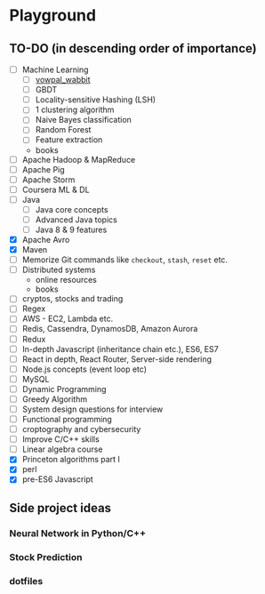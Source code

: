 # Playground
## TO-DO (in descending order of importance)
- [ ] Machine Learning
	- [ ] [vowpal_wabbit](https://github.com/JohnLangford/vowpal_wabbit)
	- [ ] GBDT
	- [ ] Locality-sensitive Hashing (LSH)
	- [ ] 1 clustering algorithm
	- [ ] Naive Bayes classification
	- [ ] Random Forest
	- [ ] Feature extraction
	- books
- [ ] Apache Hadoop & MapReduce
- [ ] Apache Pig
- [ ] Apache Storm
- [ ] Coursera ML & DL
- [ ] Java
  - [ ] Java core concepts
  - [ ] Advanced Java topics
  - [ ] Java 8 & 9 features
- [x] Apache Avro
- [x] Maven
- [ ] Memorize Git commands like `checkout`, `stash`, `reset` etc.
- [ ] Distributed systems
	- online resources
	- books
- [ ] cryptos, stocks and trading
- [ ] Regex
- [ ] AWS - EC2, Lambda etc.
- [ ] Redis, Cassendra, DynamosDB, Amazon Aurora
- [ ] Redux
- [ ] In-depth Javascript (inheritance chain etc.), ES6, ES7
- [ ] React in depth, React Router, Server-side rendering
- [ ] Node.js concepts (event loop etc)
- [ ] MySQL
- [ ] Dynamic Programming
- [ ] Greedy Algorithm
- [ ] System design questions for interview 
- [ ] Functional programming
- [ ] croptography and cybersecurity
- [ ] Improve C/C++ skills
- [ ] Linear algebra course
- [x] Princeton algorithms part I
- [x] perl
- [x] pre-ES6 Javascript

## Side project ideas
### Neural Network in Python/C++
### Stock Prediction
### dotfiles
